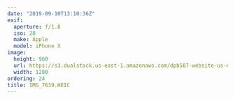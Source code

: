 ```yaml
---
date: "2019-09-10T13:10:36Z"
exif:
  aperture: f/1.8
  iso: 20
  make: Apple
  model: iPhone X
image:
  height: 960
  url: https://s3.dualstack.us-east-1.amazonaws.com/dpb587-website-us-east-1/asset/gallery/2019-europe-trip/f251bed3-a494-6044-81b2-b4f3359c387e~1280.jpg
  width: 1280
ordering: 24
title: IMG_7639.HEIC
---
```

